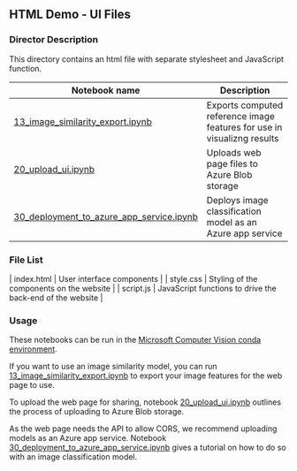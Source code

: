 
## HTML Demo - UI Files

### Director Description

This directory contains an html file with separate stylesheet and JavaScript function. 

| Notebook name | Description |
| --- | --- |
| [13_image_similarity_export.ipynb](13_image_similarity_export.ipynb)| Exports computed reference image features for use in visualizng results |
| [20_upload_ui.ipynb](20_upload_ui.ipynb)| Uploads web page files to Azure Blob storage |
| [30_deployment_to_azure_app_service.ipynb](30_deployment_to_azure_app_service.ipynb)| Deploys image classification model as an Azure app service |


### File List
| index.html | User interface components |
| style.css | Styling of the components on the website |
| script.js | JavaScript functions to drive the back-end of the website |


### Usage

These notebooks can be run in the [Microsoft Computer Vision conda environment](https://github.com/microsoft/computervision-recipes/blob/master/SETUP.md).

If you want to use an image similarity model, you can run [13_image_similarity_export.ipynb](13_image_similarity_export.ipynb) to export your image features for the web page to use.

To upload the web page for sharing, notebook [20_upload_ui.ipynb](20_upload_ui.ipynb) outlines the process of uploading to Azure Blob storage.

As the web page needs the API to allow CORS, we recommend uploading models as an Azure app service. Notebook [30_deployment_to_azure_app_service.ipynb](30_deployment_to_azure_app_service.ipynb) gives a tutorial on how to do so with an image classification model.
